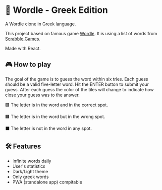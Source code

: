 # 💭 Wordle - Greek Edition

A Wordle clone in Greek language.

This project based on famous game [Wordle](https://www.nytimes.com/games/wordle/index.html). It is using a list of words from [Scrabble Games](https://sites.google.com/site/dimizaro/lexiko/lexeis5grammaton).

Made with React.

## 🎮 How to play

The goal of the game is to guess the word within six tries. Each guess should be a valid five-letter word. Hit the ENTER button to submit your guess. After each guess the color of the tiles will change to indicate how close your guess was to the answer.

🟩 The letter is in the word and in the correct spot.

🟧 The letter is in the word but in the wrong spot.

⬛ The letter is not in the word in any spot. <br />

## 🛠️ Features

- Infinite words daily
- User's statistics
- Dark/Light theme
- Only greek words
- PWA (standalone app) compitable
